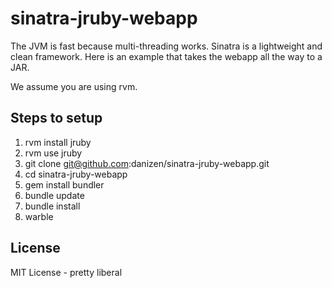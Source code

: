 # sinatra-jruby-webapp

The JVM is fast because multi-threading works.  Sinatra is a lightweight 
and clean framework.   Here is an example that takes the webapp all the way
to a JAR.

We assume you are using rvm.

## Steps to setup

1. rvm install jruby
1. rvm use jruby
1. git clone git@github.com:danizen/sinatra-jruby-webapp.git
1. cd sinatra-jruby-webapp
1. gem install bundler
1. bundle update
1. bundle install
1. warble

## License

MIT License - pretty liberal
